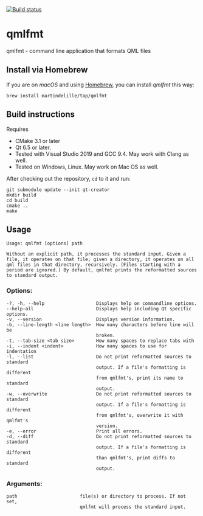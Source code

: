 [![Build status](https://ci.appveyor.com/api/projects/status/qti9p9s9q9r3pkoo/branch/master?svg=true)](https://ci.appveyor.com/project/jesperhh/qmlfmt/branch/master)

# qmlfmt
qmlfmt - command line application that formats QML files

## Install via Homebrew

If you are on *macOS* and using [Homebrew](https://brew.sh), you can install *qmlfmt* this way:

```
brew install martindelille/tap/qmlfmt
```

## Build instructions
Requires
- CMake 3.1 or later
- Qt 6.5 or later.
- Tested with Visual Studio 2019 and GCC 9.4. May work with Clang as well.
- Tested on Windows, Linux. May work on Mac OS as well.

After checking out the repository, `cd` to it and run:

    git submodule update --init qt-creator
    mkdir build
    cd build
    cmake ..
    make
  
## Usage
    Usage: qmlfmt [options] path

    Without an explicit path, it processes the standard input. Given a file, it operates on that file; given a directory, it operates on all qml files in that directory, recursively. (Files starting with a period are ignored.) By default, qmlfmt prints the reformatted sources to standard output.

### Options:
    -?, -h, --help                   Displays help on commandline options.
    --help-all                       Displays help including Qt specific options.
    -v, --version                    Displays version information.
    -b, --line-length <line length>  How many characters before line will be
                                     broken.
    -t, --tab-size <tab size>        How many spaces to replace tabs with
    -i, --indent <indent>            How many spaces to use for indentation
    -l, --list                       Do not print reformatted sources to standard
                                     output. If a file's formatting is different
                                     from qmlfmt's, print its name to standard
                                     output.
    -w, --overwrite                  Do not print reformatted sources to standard
                                     output. If a file's formatting is different
                                     from qmlfmt's, overwrite it with qmlfmt's
                                     version.
    -e, --error                      Print all errors.
    -d, --diff                       Do not print reformatted sources to standard
                                     output. If a file's formatting is different
                                     than qmlfmt's, print diffs to standard
                                     output.

### Arguments:
    path                       file(s) or directory to process. If not set,
                               qmlfmt will process the standard input.
